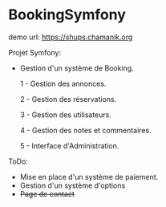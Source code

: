 # BookingSymfony

demo url: https://shups.chamanik.org

Projet Symfony:

- Gestion d'un système de Booking.

    1 - Gestion des annonces.
    
    2 - Gestion des réservations.
    
    3 - Gestion des utilisateurs.
    
    4 - Gestion des notes et commentaires.
    
    5 - Interface d'Administration.


ToDo: 
- Mise en place d'un système de paiement.
- Gestion d'un système d'options
- ~~Page de contact~~
